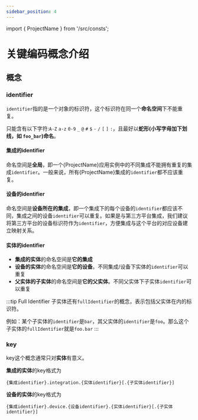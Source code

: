 ```yaml
---
sidebar_position: 4
---
```


import { ProjectName } from '/src/consts';


# 关键编码概念介绍

## 概念

### identifier
`identifier`指的是一个对象的标识符，这个标识符在同一个**命名空间**下不能重复。

只能含有以下字符:`A-Z` `a-z` `0-9` `_` `@` `#` `$` `-` `/` `[` `]` `:`，且最好以**蛇形(小写字母加下划线，如 `foo_bar`)命名**。

#### 集成的identifier
命名空间是**全局**，即一个{ProjectName}应用实例中的不同集成不能拥有重复的集成`identifier`。一般来说，所有{ProjectName}集成的`identifier`都不应该重复。

#### 设备的identifier
命名空间是**设备所在的集成**，即一个集成下的每个设备的`identifier`都应该不同，集成之间的设备`identifier`可以重复。如果是与第三方平台集成，我们建议将第三方平台的设备标识符作为`identifier`，方便集成与这个平台的对应设备建立映射关系。

#### 实体的identifier
* **集成的实体**的命名空间是**它的集成**
* **设备的实体**的命名空间是**它的设备**。不同集成/设备下实体的`identifier`可以重复
* **父实体的子实体**的命名空间是**它的父实体**。不同父实体下子实体`identifier`可以重复

:::tip Full Identifier
子实体还有`fullIdentifier`的概念，表示包括父实体在内的标识符。

例如：某个子实体的`identifier`是`bar`，其父实体的`identifier`是`foo`。那么这个子实体的`fullIdentifier`就是`foo.bar`
:::


### key

key这个概念通常只对**实体**有意义。

**集成的实体**的key格式为
```
{集成identifier}.integration.{实体identifier}[.{子实体identifier}]
```
**设备的实体**的key格式为
```
{集成identifier}.device.{设备identifier}.{实体identifier}[.{子实体identifier}]
```
